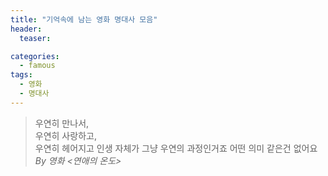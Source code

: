 ```yaml
---
title: "기억속에 남는 영화 명대사 모음"
header: 
  teaser:

categories:
  - famous
tags: 
  - 영화
  - 명대사
---
```


> 우연히 만나서,  
> 우연히 사랑하고,   
> 우연히 헤어지고 인생 자체가 그냥 우연의 과정인거죠 어떤 의미 같은건 없어요  
> <cite>By 영화 &lt;연애의 온도&gt;</cite>